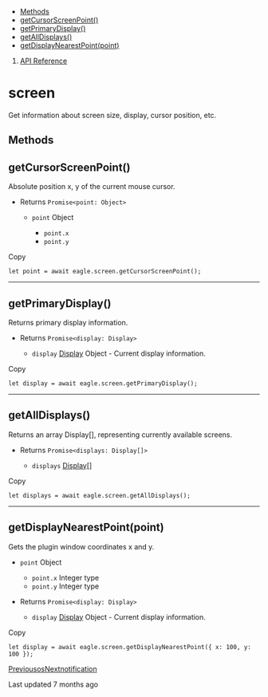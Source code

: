 * [Methods](#z1a5y)
* [getCursorScreenPoint()](#tkp0d)
* [getPrimaryDisplay()](#sskcn)
* [getAllDisplays()](#eev58)
* [getDisplayNearestPoint(point)](#ox9dk)

1. [API Reference](/plugin-api/api)
# screen

Get information about screen size, display, cursor position, etc.

## Methods

## getCursorScreenPoint()

Absolute position x, y of the current mouse cursor.

* Returns `Promise<point: Object>`

  + `point` Object

    - `point.x`
    - `point.y`

Copy
```
let point = await eagle.screen.getCursorScreenPoint();
```

---

## getPrimaryDisplay()

Returns primary display information.

* Returns `Promise<display: Display>`

  + `display` [Display](https://www.electronjs.org/docs/latest/api/structures/display) Object - Current display information.

Copy
```
let display = await eagle.screen.getPrimaryDisplay();
```

---

## getAllDisplays()

Returns an array Display[], representing currently available screens.

* Returns `Promise<displays: Display[]>`

  + `displays` [Display](https://www.electronjs.org/docs/latest/api/structures/display)[]

Copy
```
let displays = await eagle.screen.getAllDisplays();
```

---

## getDisplayNearestPoint(point)

Gets the plugin window coordinates x and y.

* `point` Object

  + `point.x` Integer type
  + `point.y` Integer type
* Returns `Promise<display: Display>`

  + `display` [Display](https://www.electronjs.org/docs/latest/api/structures/display) Object - Current display information.

Copy
```
let display = await eagle.screen.getDisplayNearestPoint({ x: 100, y: 100 });
```
[Previousos](/plugin-api/api/os)[Nextnotification](/plugin-api/api/notification)

Last updated 7 months ago